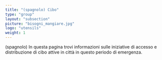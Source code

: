 ```yaml
---
title: "(spagnolo) Cibo"
type: "group"
layout: "subsection"
picture: "bisogni_mangiare.jpg"
logo: "utensils"
weight: 1
---
```


(spagnolo) In questa pagina trovi informazioni sulle iniziative di accesso e distribuzione di cibo attive in città in questo periodo di emergenza.